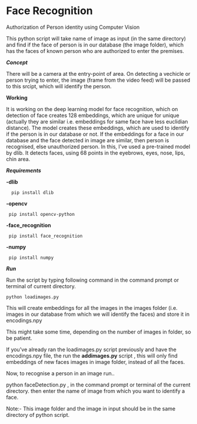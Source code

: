 # Face Recognition
Authorization of Person identity using Computer Vision

This python script will take name of image as input (in the same directory) and find if the face of 
person is in our database (the image folder), which has the faces of known person who are authorized to enter
the premises.

***Concept***

There will be a camera at the entry-point of area. On detecting a vechicle or person trying to enter,
the image (frame from the video feed) will be passed to this srcipt, which will identify the person.

**Working**

It is working on the deep learning model for face recognition, which on detection of face creates 128 embeddings, which are
unique for unique (actually they are similar i.e. embeddings for same face have less euclidian distance). The model 
creates these embeddings, which are used to identify if the person is in our database or not. If the embeddings for a face in 
our database and the face detected in image are similar, then person is recognised, else unauthorized person.
In this, I've used a pre-trained model by dlib. It detects faces, using 68 points in the eyebrows, eyes, nose, lips, chin area.

***Requirements***

**-dlib**
```
  pip install dlib
```
**-opencv**
```
 pip install opencv-python
```
**-face_recognition**
```
 pip install face_recognition
```
**-numpy**
```
 pip install numpy
```
***Run***

Run the script by typing following command in the command prompt or terminal of current directory.

```
python loadimages.py
```
 

This will create embeddings for all the images in the images folder (i.e. images in our database from which we will 
identify the faces) and store it in encodings.npy

This might take some time, depending on the number of images in folder, so be patient.

If you've already ran the loadimages.py script previously and have the encodings.npy file, the run the **addimages.py** script 
, this will only find embeddings of new faces images in image folder, instead of all the faces.

Now, to recognise a person in an image run..

python faceDetection.py , in the command prompt or terminal of the current directory.
then enter the name of image from which you want to identify a face.

Note:- This image folder and the image in input should be in the same directory of python script.
